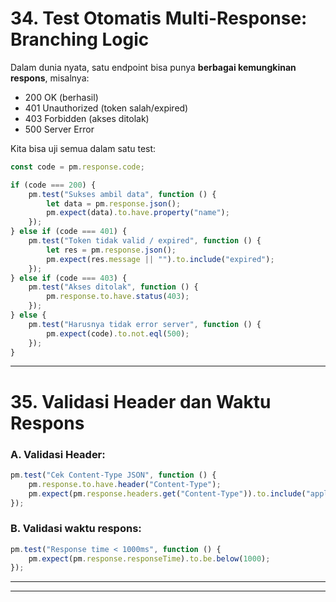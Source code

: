 # 34. Test Otomatis Multi-Response: Branching Logic

Dalam dunia nyata, satu endpoint bisa punya **berbagai kemungkinan respons**, misalnya:

* 200 OK (berhasil)
* 401 Unauthorized (token salah/expired)
* 403 Forbidden (akses ditolak)
* 500 Server Error

Kita bisa uji semua dalam satu test:

```javascript
const code = pm.response.code;

if (code === 200) {
    pm.test("Sukses ambil data", function () {
        let data = pm.response.json();
        pm.expect(data).to.have.property("name");
    });
} else if (code === 401) {
    pm.test("Token tidak valid / expired", function () {
        let res = pm.response.json();
        pm.expect(res.message || "").to.include("expired");
    });
} else if (code === 403) {
    pm.test("Akses ditolak", function () {
        pm.response.to.have.status(403);
    });
} else {
    pm.test("Harusnya tidak error server", function () {
        pm.expect(code).to.not.eql(500);
    });
}
```

---

# 35. Validasi Header dan Waktu Respons

### A. Validasi Header:

```javascript
pm.test("Cek Content-Type JSON", function () {
    pm.response.to.have.header("Content-Type");
    pm.expect(pm.response.headers.get("Content-Type")).to.include("application/json");
});
```

### B. Validasi waktu respons:

```javascript
pm.test("Response time < 1000ms", function () {
    pm.expect(pm.response.responseTime).to.be.below(1000);
});
```

---

---
